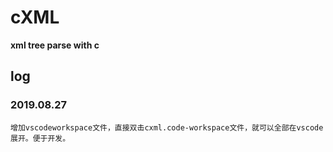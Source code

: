 # cXML
**xml tree parse with c**  

## log  

### 2019.08.27  
    增加vscodeworkspace文件，直接双击cxml.code-workspace文件，就可以全部在vscode展开。便于开发。

